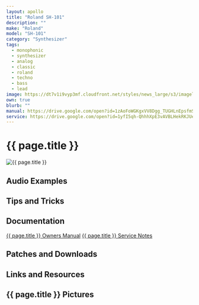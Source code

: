 ```yaml
---
layout: apollo 
title: "Roland SH-101"
description: ""
make: "Roland"
model: "SH-101"
category: "Synthesizer"
tags: 
  - monophonic
  - synthesizer
  - analog
  - classic
  - roland
  - techno
  - bass
  - lead
image: https://dt7v1i9vyp3mf.cloudfront.net/styles/news_large/s3/imagelibrary/s/synthrolandsh101-0701-.2bc2JiNba83a2CuljCEvqQB4JIuiPLN.jpg
own: true
blurb: ""
manual: https://drive.google.com/open?id=1zAoFoWGKgxVV8Dgg_TUGHLnEpsfmSA9d
service: https://drive.google.com/open?id=1yfI5qh-QhhhXpE3vAVBLHekRKJUeC9vR
---
```


<h1>{{ page.title }}</h1>
<img src="{{ page.image }}" alt="{{ page.title }}">

<h2>Audio Examples</h2>
<h2>Tips and Tricks</h2>
<h2>Documentation</h2>
<a href="{{ page.manual }}" title="{{ page.title }} Owners Manual" target="_blank">{{ page.title }} Owners Manual</a>
<a href="{{ page.service }}" title="{{ page.title }} Service Notes" target="_blank">{{ page.title }} Service Notes</a>
<h2>Patches and Downloads</h2>
<h2>Links and Resources</h2>
<h2>{{ page.title }} Pictures</h2>
